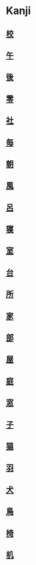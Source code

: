 
# Kanji
## [校](../../Kanji/kanji-dict/校.md)
## [午](../../Vocabulary/午.md)
## [後](../../Vocabulary/後.md)
## [零](../../Kanji/kanji-dict/零.md)
## [社](../../Kanji/kanji-dict/社.md)
## [毎](../../Kanji/kanji-dict/毎.md)
## [朝](../../Vocabulary/朝.md)
## [風](../../Kanji/kanji-dict/風.md)
## [呂](../../Kanji/kanji-dict/呂.md)
## [寝](../../Kanji/kanji-dict/寝.md)
## [室](../../Kanji/kanji-dict/室.md)
## [台](../../Kanji/kanji-dict/台.md)
## [所](../../Kanji/kanji-dict/所.md)
## [家](../../Vocabulary/家.md)
## [部](../../Kanji/kanji-dict/部.md)
## [屋](../../Kanji/kanji-dict/屋.md)
## [庭](../../Nouns/庭.md)
## [窓](../../Vocabulary/窓.md)
## [子](../../Vocabulary/子.md)
## [猫](../../Vocabulary/猫.md)
## [羽](../../Kanji/kanji-dict/羽.md)
## [犬](../../Vocabulary/犬.md)
## [鳥](../../Kanji/kanji-dict/鳥.md)
## [椅](../../Kanji/kanji-dict/椅.md)
## [机](../../Vocabulary/机.md)